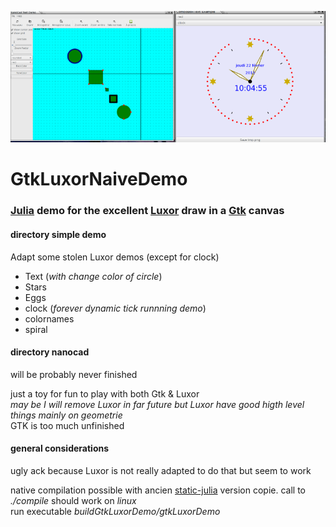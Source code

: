 ![splash image](images/GtkLuxorDemoApp.png)    
# GtkLuxorNaiveDemo
### [Julia](https://julialang.org/) demo for the excellent  [Luxor](https://github.com/JuliaGraphics/Luxor.jl) draw in a [Gtk](https://github.com/JuliaGraphics/Gtk.jl) canvas

#### directory simple demo
Adapt some stolen Luxor demos (except for clock)   
- Text (_with change color of circle_)  
- Stars  
- Eggs      
- clock (_forever dynamic tick runnning demo_)
- colornames
- spiral

#### directory nanocad
will be probably never finished   

just a toy for fun to play with both Gtk & Luxor    
_may be I will remove Luxor in far future but Luxor have good higth level things mainly on geometrie_  
GTK is too much unfinished


#### general considerations
ugly ack because Luxor is not really adapted to do that but seem to work


native compilation possible with ancien [static-julia](https://github.com/JuliaComputing/static-julia) version copie. call to *./compile* should work on *linux*    
run executable *buildGtkLuxorDemo/gtkLuxorDemo*

